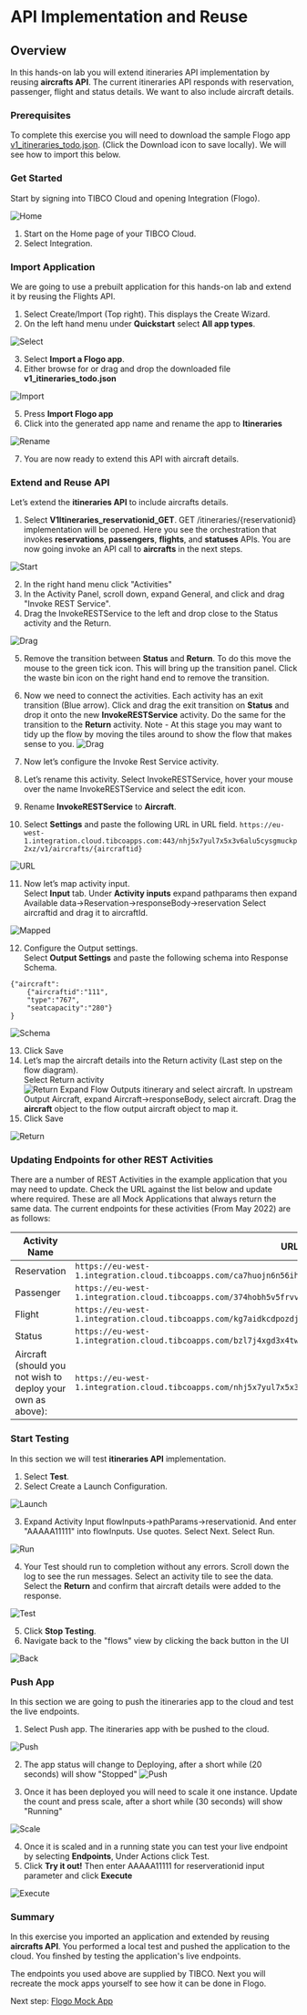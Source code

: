# API Implementation and Reuse

## Overview
In this hands-on lab you will extend itineraries API implementation by reusing **aircrafts API**.  The current itineraries API responds with reservation, passenger, flight and status details.  We want to also include aircraft details.  

### Prerequisites
 To complete this exercise you will need to download the sample Flogo app [v1_itineraries_todo.json](https://github.com/TIBCOUK/Keys2Cloud/blob/master/project/apispecs/TCI/Itineraries_lab/v1_itineraries_todo.json). (Click the Download icon to save locally).   We will see how to import this below.

### Get Started

Start by signing into TIBCO Cloud and opening Integration (Flogo).

![Home](images/API1.png "Home")
1)	Start on the Home page of your TIBCO Cloud.
2)	Select Integration.

### Import Application
 
We are going to use a prebuilt application for this hands-on lab and extend it by reusing the Flights API. 

1)	Select Create/Import (Top right). This displays the Create Wizard.
2)	On the left hand menu under **Quickstart** select **All app types**.

![Select](images/API2.png "Select")

3)	Select **Import a Flogo app**.
4)	Either browse for or drag and drop the downloaded file **v1_itineraries_todo.json**

![Import](images/API3.png "Import")

5)	Press **Import Flogo app**
6)  Click into the generated app name and rename the app to **Itineraries**

![Rename](images/API4.png "Rename")

7)	You are now ready to extend this API with aircraft details.
  
### Extend and Reuse API

Let’s extend the **itineraries API** to include aircrafts details.

1)	Select **V1Itineraries_reservationid_GET**.  GET /itineraries/{reservationid} implementation will be opened.  Here you see the orchestration that invokes **reservations**, **passengers**, **flights**, and **statuses** APIs.  You are now going invoke an API call to **aircrafts** in the next steps.

![Start](images/API5.png "Start")

2)	In the right hand menu click "Activities"
3)	In the Activity Panel, scroll down, expand General, and click and drag "Invoke REST Service". 
4)	Drag the InvokeRESTService to the left and drop close to the Status activity and the Return.

![Drag](images/API6.png "Drag")

5)  Remove the transition between **Status** and **Return**. To do this move the mouse to the green tick icon. This will bring up the transition panel. Click the waste bin icon on the right hand end to remove the transition.
6)  Now we need to connect the activities. Each activity has an exit transition (Blue arrow). Click and drag the exit transition on **Status** and drop it onto the new **InvokeRESTService** activity. Do the same for the transition to the **Return** activity.
Note - At this stage you may want to tidy up the flow by moving the tiles around to show the flow that makes sense to you.
![Drag](images/API6a.png "Drag")
7)	Now let’s configure the Invoke Rest Service activity.  
8)	Let’s rename this activity.  Select InvokeRESTService, hover your mouse over the name InvokeRESTService and select the edit icon.  
9)	Rename **InvokeRESTService** to **Aircraft**.

10)  Select **Settings** and paste the following URL in URL field.
  `https://eu-west-1.integration.cloud.tibcoapps.com:443/nhj5x7yul7x5x3v6alu5cysgmuckp2xz/v1/aircrafts/{aircraftid}`

![URL](images/API7.png "URL")

11)  Now let’s map activity input.  
Select **Input** tab. 
Under **Activity inputs** expand pathparams then expand Available data->Reservation->responseBody->reservation
Select aircraftid and drag it to aircraftId.

![Mapped](images/API8.png "Mapped")

12) Configure the Output settings.  
Select **Output Settings** and paste the following schema into Response Schema.
```
{"aircraft":
    {"aircraftid":"111",
    "type":"767",
    "seatcapacity":"280"}
}
```

![Schema](images/API9.png "Schema")

13) Click Save
14) Let’s map the aircraft details into the Return activity (Last step on the flow diagram).  
Select Return activity  
![Return](images/API10.png "Return")
Expand Flow Outputs itinerary and select aircraft. 
In upstream Output Aircraft, expand Aircraft->responseBody, select aircraft. 
Drag the **aircraft** object to the flow output aircraft object to map it.
15) Click Save

![Return](images/API10.png "Return")

### Updating Endpoints for other REST Activities
There are a number of REST Activities in the example application that you may need to update. Check the URL against the list below and update where required. These are all Mock Applications that always return the same data. The current endpoints for these activities (From May 2022) are as follows:

| Activity Name |	URL Value |
| ----------- | ------------- |
|Reservation | `https://eu-west-1.integration.cloud.tibcoapps.com/ca7huojn6n56ihyqqy3ue5ylu4sxaoiy/v1/reservations/{reservationid}` |
|Passenger | `https://eu-west-1.integration.cloud.tibcoapps.com/374hobh5v5frvvpdiuzljyxjncqmurbh/v1/passengers/{passengerid}`
|Flight | `https://eu-west-1.integration.cloud.tibcoapps.com/kg7aidkcdpozdjphaclcr2w6rmtsjrhm/v1/flights/{flightid}`
|Status | `https://eu-west-1.integration.cloud.tibcoapps.com/bzl7j4xgd3x4twq73zmwwwqxr27mhb4k/v1/statuses/{flightid}`
|Aircraft (should you not wish to deploy your own as above):| `https://eu-west-1.integration.cloud.tibcoapps.com/nhj5x7yul7x5x3v6alu5cysgmuckp2xz/v1/aircrafts/{aircraftid}` |

  
### Start Testing

In this section we will test **itineraries API** implementation.

1)	Select **Test**.
2)	Select Create a Launch Configuration.

![Launch](images/API11.png "Launch")

3)	Expand Activity Input flowInputs->pathParams->reservationid.  And enter "AAAAA11111" into flowInputs.  Use quotes.  Select Next. Select Run.

![Run](images/API12.png "run")

4)	Your Test should run to completion without any errors.  Scroll down the log to see the run messages. Select an activity tile to see the data. Select the **Return** and confirm that aircraft details were added to the response.

![Test](images/API13.png "Test")

5)	Click **Stop Testing**. 
6)  Navigate back to the "flows" view by clicking the back button in the UI

![Back](images/API14.png "Back")

### Push App

In this section we are going to push the itineraries app to the cloud and test the live endpoints.

1)	Select Push app. The itineraries app with be pushed to the cloud.

![Push](images/API15.png "Push")

2)  The app status will change to Deploying, after a short while (20 seconds) will show "Stopped"
![Push](images/API15a.png "Push")

3)	 Once it has been deployed you will need to scale it one instance. Update the count and press scale, after a short while (30 seconds) will show "Running"

![Scale](images/API16.png "Scale")

4)	Once it is scaled and in a running state you can test your live endpoint by selecting **Endpoints**, Under Actions click Test.
5)	Click **Try it out!** Then enter AAAAA11111 for reserverationid input parameter and click **Execute**

![Execute](images/API17.png "Execute")

### Summary
In this exercise you imported an application and extended by reusing **aircrafts API**.  You performed a local test and pushed the application to the cloud.  You finshed by testing the application's live endpoints.

The endpoints you used above are supplied by TIBCO. Next you will recreate the mock apps yourself to see how it can be done in Flogo. 

Next step: [Flogo Mock App](3.FlogoMock.md)

